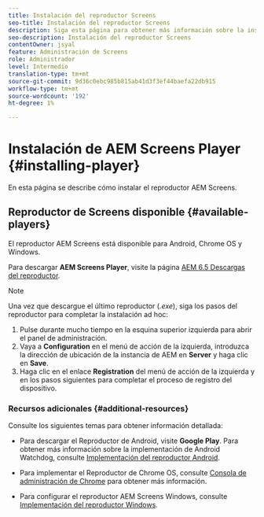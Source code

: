 ```yaml
---
title: Instalación del reproductor Screens
seo-title: Instalación del reproductor Screens
description: Siga esta página para obtener más información sobre la instalación del reproductor AEM Screens disponible.
seo-description: Instalación del reproductor Screens
contentOwner: jsyal
feature: Administración de Screens
role: Administrador
level: Intermedio
translation-type: tm+mt
source-git-commit: 9d36c0ebc985b815ab41d3f3ef44baefa22db915
workflow-type: tm+mt
source-wordcount: '192'
ht-degree: 1%

---
```



# Instalación de AEM Screens Player {#installing-player}

En esta página se describe cómo instalar el reproductor AEM Screens.

## Reproductor de Screens disponible {#available-players}

El reproductor AEM Screens está disponible para Android, Chrome OS y Windows.

Para descargar **AEM Screens Player**, visite la página [AEM 6.5 Descargas del reproductor](https://download.macromedia.com/screens/).

>[!NOTE]
>
>Una vez que descargue el último reproductor (*.exe*), siga los pasos del reproductor para completar la instalación ad hoc:
>
>1. Pulse durante mucho tiempo en la esquina superior izquierda para abrir el panel de administración.
>1. Vaya a **Configuration** en el menú de acción de la izquierda, introduzca la dirección de ubicación de la instancia de AEM en **Server** y haga clic en **Save**.
>1. Haga clic en el enlace **Registration** del menú de acción de la izquierda y en los pasos siguientes para completar el proceso de registro del dispositivo.


### Recursos adicionales {#additional-resources}

Consulte los siguientes temas para obtener información detallada:

* Para descargar el Reproductor de Android, visite **Google Play**. Para obtener más información sobre la implementación de Android Watchdog, consulte [Implementación del reproductor Android](implementing-android-player.md).

* Para implementar el Reproductor de Chrome OS, consulte [Consola de administración de Chrome](implementing-chrome-os-player.md) para obtener más información.

* Para configurar el reproductor AEM Screens Windows, consulte [Implementación del reproductor Windows](implementing-windows-player.md).